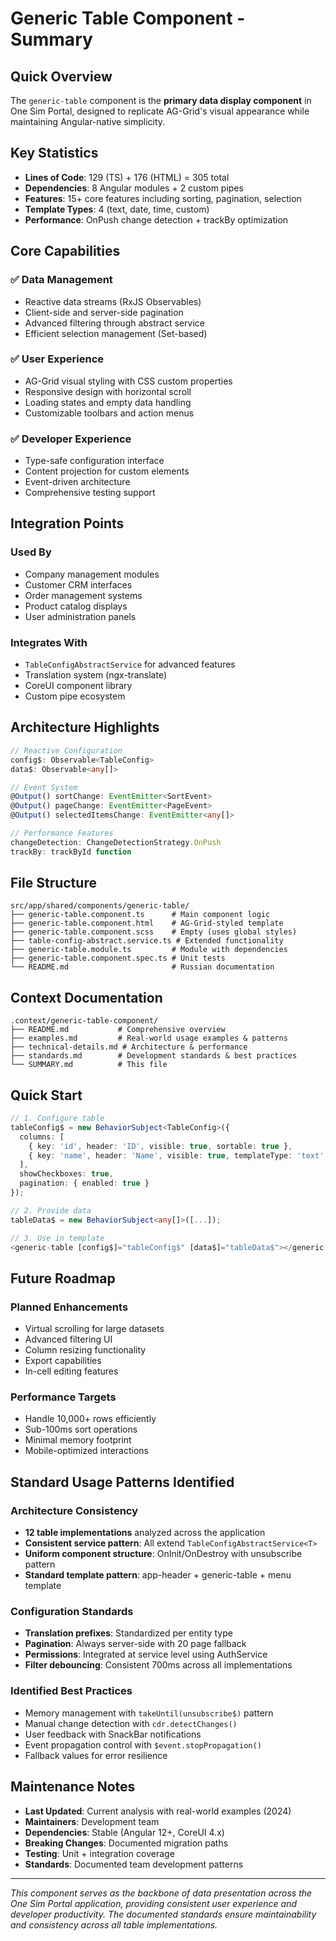 # Generic Table Component - Summary

## Quick Overview

The `generic-table` component is the **primary data display component** in One Sim Portal, designed to replicate AG-Grid's visual appearance while maintaining Angular-native simplicity.

## Key Statistics

- **Lines of Code**: 129 (TS) + 176 (HTML) = 305 total
- **Dependencies**: 8 Angular modules + 2 custom pipes
- **Features**: 15+ core features including sorting, pagination, selection
- **Template Types**: 4 (text, date, time, custom)
- **Performance**: OnPush change detection + trackBy optimization

## Core Capabilities

### ✅ Data Management
- Reactive data streams (RxJS Observables)
- Client-side and server-side pagination
- Advanced filtering through abstract service
- Efficient selection management (Set-based)

### ✅ User Experience
- AG-Grid visual styling with CSS custom properties
- Responsive design with horizontal scroll
- Loading states and empty data handling
- Customizable toolbars and action menus

### ✅ Developer Experience
- Type-safe configuration interface
- Content projection for custom elements
- Event-driven architecture
- Comprehensive testing support

## Integration Points

### Used By
- Company management modules
- Customer CRM interfaces  
- Order management systems
- Product catalog displays
- User administration panels

### Integrates With
- `TableConfigAbstractService` for advanced features
- Translation system (ngx-translate)
- CoreUI component library
- Custom pipe ecosystem

## Architecture Highlights

```typescript
// Reactive Configuration
config$: Observable<TableConfig>
data$: Observable<any[]>

// Event System
@Output() sortChange: EventEmitter<SortEvent>
@Output() pageChange: EventEmitter<PageEvent>
@Output() selectedItemsChange: EventEmitter<any[]>

// Performance Features
changeDetection: ChangeDetectionStrategy.OnPush
trackBy: trackById function
```

## File Structure
```
src/app/shared/components/generic-table/
├── generic-table.component.ts      # Main component logic
├── generic-table.component.html    # AG-Grid-styled template
├── generic-table.component.scss    # Empty (uses global styles)
├── table-config-abstract.service.ts # Extended functionality
├── generic-table.module.ts         # Module with dependencies
├── generic-table.component.spec.ts # Unit tests
└── README.md                       # Russian documentation
```

## Context Documentation
```
.context/generic-table-component/
├── README.md           # Comprehensive overview
├── examples.md         # Real-world usage examples & patterns
├── technical-details.md # Architecture & performance
├── standards.md        # Development standards & best practices
└── SUMMARY.md          # This file
```

## Quick Start

```typescript
// 1. Configure table
tableConfig$ = new BehaviorSubject<TableConfig>({
  columns: [
    { key: 'id', header: 'ID', visible: true, sortable: true },
    { key: 'name', header: 'Name', visible: true, templateType: 'text' }
  ],
  showCheckboxes: true,
  pagination: { enabled: true }
});

// 2. Provide data
tableData$ = new BehaviorSubject<any[]>([...]);

// 3. Use in template
<generic-table [config$]="tableConfig$" [data$]="tableData$"></generic-table>
```

## Future Roadmap

### Planned Enhancements
- Virtual scrolling for large datasets
- Advanced filtering UI
- Column resizing functionality
- Export capabilities
- In-cell editing features

### Performance Targets
- Handle 10,000+ rows efficiently
- Sub-100ms sort operations
- Minimal memory footprint
- Mobile-optimized interactions

## Standard Usage Patterns Identified

### Architecture Consistency
- **12 table implementations** analyzed across the application
- **Consistent service pattern**: All extend `TableConfigAbstractService<T>`
- **Uniform component structure**: OnInit/OnDestroy with unsubscribe pattern
- **Standard template pattern**: app-header + generic-table + menu template

### Configuration Standards
- **Translation prefixes**: Standardized per entity type
- **Pagination**: Always server-side with 20 page fallback
- **Permissions**: Integrated at service level using AuthService
- **Filter debouncing**: Consistent 700ms across all implementations

### Identified Best Practices
- Memory management with `takeUntil(unsubscribe$)` pattern
- Manual change detection with `cdr.detectChanges()`
- User feedback with SnackBar notifications
- Event propagation control with `$event.stopPropagation()`
- Fallback values for error resilience

## Maintenance Notes

- **Last Updated**: Current analysis with real-world examples (2024)
- **Maintainers**: Development team
- **Dependencies**: Stable (Angular 12+, CoreUI 4.x)
- **Breaking Changes**: Documented migration paths
- **Testing**: Unit + integration coverage
- **Standards**: Documented team development patterns

---

*This component serves as the backbone of data presentation across the One Sim Portal application, providing consistent user experience and developer productivity. The documented standards ensure maintainability and consistency across all table implementations.* 